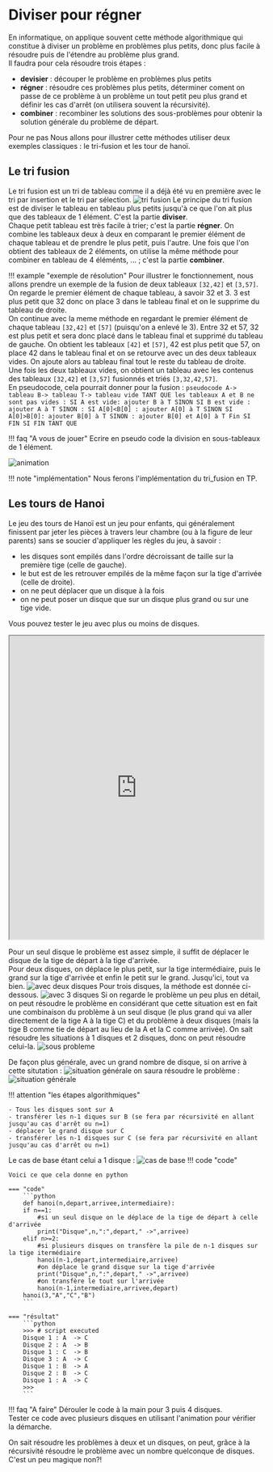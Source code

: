 # Diviser pour régner
En informatique, on applique souvent cette méthode algorithmique qui constitue à diviser un problème en problèmes plus petits, donc plus facile à résoudre puis de l'étendre au problème plus grand.  
Il faudra pour cela résoudre trois étapes :

- **devisier** : découper le problème en problèmes plus petits
- **régner** : résoudre ces problèmes plus petits, déterminer coment on passe de ce problème à un problème un tout petit peu plus grand et définir les cas d'arrêt (on utilisera souvent la récursivité).
- **combiner** : recombiner les solutions des sous-problèmes pour obtenir la solution générale du problème de départ.

Pour ne pas 
Nous allons pour illustrer cette méthodes utiliser deux exemples classiques : le tri-fusion et les tour de hanoï.

## Le tri fusion
Le tri fusion est un tri de tableau comme il a déjà été vu en première avec le tri par insertion et le tri par sélection.
![tri fusion](img/TriFus.png)
Le principe du tri fusion est de diviser le tableau en tableau plus petits jusqu'à ce que l'on ait plus que des tableaux de 1 élément. C'est la partie **diviser**.  
Chaque petit tableau est très facile à trier; c'est la partie **régner**. 
On combine les tableaux deux à deux en comparant le premier élément de chaque tableau et de prendre le plus petit, puis l'autre. Une fois que l'on obtient des tableaux de 2 éléments, on utilise la même méthode pour combiner en tableau de 4 éléménts, ... ; c'est la partie **combiner**.

!!! example "exemple de résolution"
	Pour illustrer le fonctionnement, nous allons prendre un exemple de la fusion de deux tableaux `[32,42]` et `[3,57]`.  
	On regarde le premier élément de chaque tableau, à savoir 32 et 3. 3 est plus petit que 32 donc on place 3 dans le tableau final et on le supprime du tableau de droite.  
	On continue avec la meme méthode en regardant le premier élément de chaque tableau `[32,42]` et `[57]` (puisqu'on a enlevé le 3). Entre 32 et 57, 32 est plus petit et sera donc placé dans le tableau final et supprimé du tableau de gauche. On obtient les tableaux `[42]` et `[57]`, 42 est plus petit que 57, on place 42 dans le tableau final et on se retourve avec un des deux tableaux vides. On ajoute alors au tableau final tout le reste du tableau de droite.   
	Une fois les deux tableaux vides, on obtient un tableau avec les contenus des tableaux `[32,42]` et `[3,57]` fusionnés et triés `[3,32,42,57]`.  
	En pseudocode, cela pourrait donner pour la fusion :
	```pseudocode
	A-> tableau
	B-> tableau
	T-> tableau vide
	TANT QUE les tableaux A et B ne sont pas vides :
		SI A est vide:
			ajouter B à T
		SINON SI B est vide :
			ajouter A à T
		SINON :
			SI A[0]<B[0] :
				ajouter A[0] à T
			SINON SI A[0]>B[0]:
				ajouter B[0] à T
			SINON :
				ajouter B[0] et A[0] à T
			Fin SI
		FIN SI
	FIN TANT QUE
	``` 


!!! faq "A vous de jouer"
	Ecrire en pseudo code la division en sous-tableaux de 1 élément.

![animation](img/tri_fusion.gif)

!!! note "implémentation"
	Nous ferons l'implémentation du tri_fusion en TP.

## Les tours de Hanoi
Le jeu des tours de Hanoï est un jeu pour enfants, qui généralement finissent par jeter les pièces à travers leur chambre (ou à la figure de leur parents) sans se soucier d'appliquer les règles du jeu, à savoir :  
- les disques sont empilés dans l'ordre décroissant de taille sur la première tige (celle de gauche).  
- le but est de les retrouver empilés de la même façon sur la tige d'arrivée (celle de droite).   
- on ne peut déplacer que un disque à la fois  
- on ne peut poser un disque que sur un disque plus grand ou sur une tige vide. 

Vous pouvez tester le jeu avec plus ou moins de disques.  
<iframe id="inlineFrameExample"
    title="Inline Frame Example"
    width="100%"
    height="600"
    src="http://championmath.free.fr/tourhanoi.htm">
</iframe>

Pour un seul disque le problème est assez simple, il suffit de déplacer le disque de la tige de départ à la tige d'arrivée.  
Pour deux disques, on déplace le plus petit, sur la tige intermédiaire, puis le grand sur la tige d'arrivée et enfin le petit sur le grand. Jusqu'ici, tout va bien.
![avec deux disques](img/2disques.gif)
Pour trois disques, la méthode est donnée ci-dessous.
![avec 3 disques](img/3disques.gif)
Si on regarde le problème un peu plus en détail, on peut résoudre le problème en considérant que cette situation est en fait une combinaison du problème à un seul disque (le plus grand qui va aller directement de la tige A à la tige C) et du problème à deux disques (mais la tige B comme tie de départ au lieu de la A et la C comme arrivée). On sait résoudre les situations à 1 disques et 2 disques, donc on peut résoudre celui-la.
![sous probleme](img/ss_pb_3disques.PNG)


De façon plus générale, avec un grand nombre de disque, si on arrive à cette situtation :
![situation générale](img/cas_general.PNG)
on saura résoudre le problème :
![situation générale](img/algo_ndisques.gif)

!!! attention "les étapes algorithmiques"

	- Tous les disques sont sur A
	- transférer les n-1 diques sur B (se fera par récursivité en allant jusqu'au cas d'arrêt ou n=1)
	- déplacer le grand disque sur C
	- transférer les n-1 disques sur C (se fera par récursivité en allant jusqu'au cas d'arrêt ou n=1)

Le cas de base étant celui a 1 disque :
![cas de base](img/cas_de_base.PNG)
!!! code "code"

	Voici ce que cela donne en python

	=== "code"
		```python
		def hanoi(n,depart,arrivee,intermediaire):
	    if n==1:
	        #si un seul disque on le déplace de la tige de départ à celle d'arrivée
	        print("Disque",n,":",depart," ->",arrivee)
	    elif n>=2:
	        #si plusieurs disques on transfère la pile de n-1 disques sur la tige itermédiaire
	        hanoi(n-1,depart,intermediaire,arrivee)
	        #on déplace le grand disque sur la tige d'arrivée
	        print("Disque",n,":",depart," ->",arrivee)
	        #on transfère le tout sur l'arrivée
	        hanoi(n-1,intermediaire,arrivee,depart)
		hanoi(3,"A","C","B")
		```

	=== "résultat"
		```python
		>>> # script executed     
		Disque 1 : A  -> C
		Disque 2 : A  -> B
		Disque 1 : C  -> B
		Disque 3 : A  -> C
		Disque 1 : B  -> A
		Disque 2 : B  -> C
		Disque 1 : A  -> C
		>>>  
		```


!!! faq "A faire"
	Dérouler le code à la main pour 3 puis 4 disques.  
	Tester ce code avec plusieurs disques en utilisant l'animation pour vérifier la démarche.  

On sait résoudre les problèmes à deux et un disques, on peut, grâce à la récursivité résoudre le problème avec un nombre quelconque de disques. C'est un peu magique non?!
